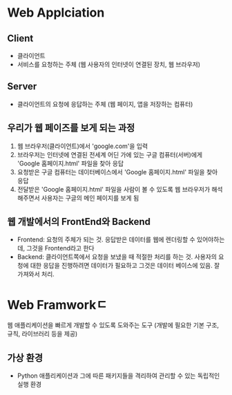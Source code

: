 # Web Applciation

## Client
- 클라이언트
- 서비스를 요청하는 주체 (웹 사용자의 인터넷이 연결된 장치, 웹 브라우저)

## Server
- 클라이언트의 요청에 응답하는 주체 (웹 페이지, 앱을 저장하는 컴퓨터)

## 우리가 웹 페이즈를 보게 되는 과정
1. 웹 브라우저(클라이언트)에서 'google.com'을 입력
2. 브라우저는 인터넷에 연결된 전세계 어딘 가에 있는 구글 컴퓨터(서버)에게 'Google 홈페이지.html' 파일을 찾아 응답
3. 요청받은 구글 컴퓨터는 데이터베이스에서 'Google 홈페이지.html' 파일을 찾아 응답
4. 전달받은 'Google 홈페이지.html' 파일을 사람이 볼 수 있도록 웹 브라우저가 해석해주면서 사용자는 구글의 메인 페이지를 보게 됨

## 웹 개발에서의 FrontEnd와 Backend
- Frontend: 요청의 주체가 되는 것. 응답받은 데이터를 웹에 렌더링할 수 있어야하는데, 그것을 Frontend라고 한다
- Backend: 클라이언트쪽에서 요청을 보냈을 때 적절한 처리를 하는 것. 사용자의 요청에 대한 응답을 진행하려면 데이터가 필요하고 그것은 데이터 베이스에 있음. 잘 가져와서 처리.

# Web Framworkㄷ
웹 애플리케이션을 빠르게 개발할 수 있도록 도와주는 도구 (개발에 필요한 기본 구조, 규칙, 라이브러리 등을 제공)

## 가상 환경
- Python 애플리케이션과 그에 따른 패키지들을 격리하여 관리할 수 있는 독립적인 실행 환경